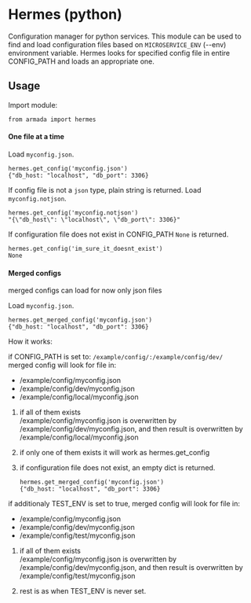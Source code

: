 # Hermes (python)
Configuration manager for python services.
This module can be used to find and load configuration files based on `MICROSERVICE_ENV` (--env) environment variable.
Hermes looks for specified config file in entire CONFIG_PATH and loads an appropriate one.

## Usage

Import module:

    from armada import hermes

#### One file at a time

Load `myconfig.json`. 
    
    hermes.get_config('myconfig.json') 
    {"db_host: "localhost", "db_port": 3306}
    

If config file is not a `json` type, plain string is returned.
Load `myconfig.notjson`.

    hermes.get_config('myconfig.notjson') 
    "{\"db_host\": \"localhost\", \"db_port\": 3306}"

If configuration file does not exist in CONFIG_PATH `None` is returned.
    
    hermes.get_config('im_sure_it_doesnt_exist')
    None
    
#### Merged configs

merged configs can load for now only json files

Load `myconfig.json`.

    hermes.get_merged_config('myconfig.json') 
    {"db_host: "localhost", "db_port": 3306}
    
How it works:

if CONFIG_PATH is set to: `/example/config/:/example/config/dev/`   
merged config will look for file in:  
  * /example/config/myconfig.json
  * /example/config/dev/myconfig.json
  * /example/config/local/myconfig.json  

1. if all of them exists  
  /example/config/myconfig.json is overwritten by /example/config/dev/myconfig.json, and then result is overwritten by /example/config/local/myconfig.json  

2. if only one of them exists it will work as hermes.get_config

3. if configuration file does not exist, an empty dict is returned.

    ```
    hermes.get_merged_config('myconfig.json') 
    {"db_host: "localhost", "db_port": 3306}
    ```

if additionaly TEST_ENV is set to true, merged config will look for file in:
  * /example/config/myconfig.json
  * /example/config/dev/myconfig.json
  * /example/config/test/myconfig.json  

1. if all of them exists  
  /example/config/myconfig.json is overwritten by /example/config/dev/myconfig.json, and then result is overwritten by /example/config/test/myconfig.json  
  
2. rest is as when TEST_ENV is never set.
